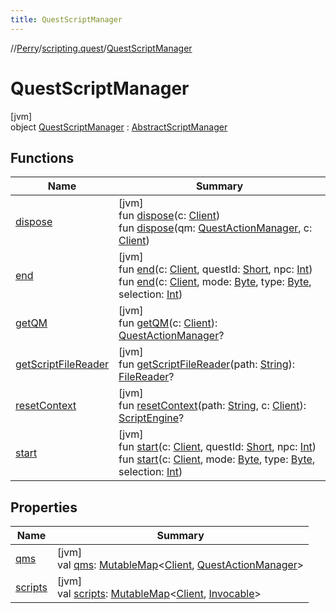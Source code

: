 ```yaml
---
title: QuestScriptManager
---
```

//[Perry](../../../index.html)/[scripting.quest](../index.html)/[QuestScriptManager](index.html)



# QuestScriptManager



[jvm]\
object [QuestScriptManager](index.html) : [AbstractScriptManager](../../scripting/-abstract-script-manager/index.html)



## Functions


| Name | Summary |
|---|---|
| [dispose](dispose.html) | [jvm]<br>fun [dispose](dispose.html)(c: [Client](../../client/-client/index.html))<br>fun [dispose](dispose.html)(qm: [QuestActionManager](../-quest-action-manager/index.html), c: [Client](../../client/-client/index.html)) |
| [end](end.html) | [jvm]<br>fun [end](end.html)(c: [Client](../../client/-client/index.html), questId: [Short](https://kotlinlang.org/api/latest/jvm/stdlib/kotlin/-short/index.html), npc: [Int](https://kotlinlang.org/api/latest/jvm/stdlib/kotlin/-int/index.html))<br>fun [end](end.html)(c: [Client](../../client/-client/index.html), mode: [Byte](https://kotlinlang.org/api/latest/jvm/stdlib/kotlin/-byte/index.html), type: [Byte](https://kotlinlang.org/api/latest/jvm/stdlib/kotlin/-byte/index.html), selection: [Int](https://kotlinlang.org/api/latest/jvm/stdlib/kotlin/-int/index.html)) |
| [getQM](get-q-m.html) | [jvm]<br>fun [getQM](get-q-m.html)(c: [Client](../../client/-client/index.html)): [QuestActionManager](../-quest-action-manager/index.html)? |
| [getScriptFileReader](../../scripting/-abstract-script-manager/get-script-file-reader.html) | [jvm]<br>fun [getScriptFileReader](../../scripting/-abstract-script-manager/get-script-file-reader.html)(path: [String](https://kotlinlang.org/api/latest/jvm/stdlib/kotlin/-string/index.html)): [FileReader](https://docs.oracle.com/javase/8/docs/api/java/io/FileReader.html)? |
| [resetContext](../../scripting/-abstract-script-manager/reset-context.html) | [jvm]<br>fun [resetContext](../../scripting/-abstract-script-manager/reset-context.html)(path: [String](https://kotlinlang.org/api/latest/jvm/stdlib/kotlin/-string/index.html), c: [Client](../../client/-client/index.html)): [ScriptEngine](https://docs.oracle.com/javase/8/docs/api/javax/script/ScriptEngine.html)? |
| [start](start.html) | [jvm]<br>fun [start](start.html)(c: [Client](../../client/-client/index.html), questId: [Short](https://kotlinlang.org/api/latest/jvm/stdlib/kotlin/-short/index.html), npc: [Int](https://kotlinlang.org/api/latest/jvm/stdlib/kotlin/-int/index.html))<br>fun [start](start.html)(c: [Client](../../client/-client/index.html), mode: [Byte](https://kotlinlang.org/api/latest/jvm/stdlib/kotlin/-byte/index.html), type: [Byte](https://kotlinlang.org/api/latest/jvm/stdlib/kotlin/-byte/index.html), selection: [Int](https://kotlinlang.org/api/latest/jvm/stdlib/kotlin/-int/index.html)) |


## Properties


| Name | Summary |
|---|---|
| [qms](qms.html) | [jvm]<br>val [qms](qms.html): [MutableMap](https://kotlinlang.org/api/latest/jvm/stdlib/kotlin.collections/-mutable-map/index.html)&lt;[Client](../../client/-client/index.html), [QuestActionManager](../-quest-action-manager/index.html)&gt; |
| [scripts](scripts.html) | [jvm]<br>val [scripts](scripts.html): [MutableMap](https://kotlinlang.org/api/latest/jvm/stdlib/kotlin.collections/-mutable-map/index.html)&lt;[Client](../../client/-client/index.html), [Invocable](https://docs.oracle.com/javase/8/docs/api/javax/script/Invocable.html)&gt; |

